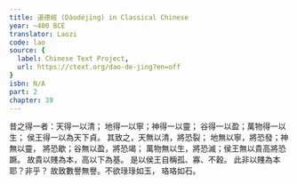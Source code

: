 ```yaml
---
title: 道德經 (Dàodéjīng) in Classical Chinese
year: ~400 BCE
translator: Laozi
code: lao
source: {
  label: Chinese Text Project,
  url: https://ctext.org/dao-de-jing?en=off
}
isbn: N/A
part: 2
chapter: 39
---
```

昔之得一者：天得一以清；
地得一以寧；神得一以靈；
谷得一以盈；萬物得一以生；
侯王得一以為天下貞。
其致之，天無以清，將恐裂；
地無以寧，將恐發；神無以靈，
將恐歇；谷無以盈，將恐竭；
萬物無以生，將恐滅；侯王無以貴高將恐蹶。
故貴以賤為本，高以下為基。
是以侯王自稱孤、寡、不穀。
此非以賤為本耶？非乎？
故致數譽無譽。不欲琭琭如玉，
珞珞如石。